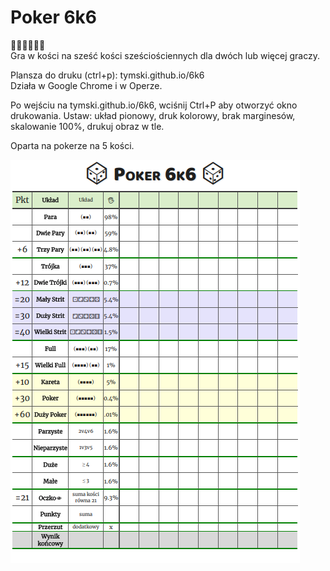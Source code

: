 # Poker 6k6

🎲🎲🎲🎲🎲🎲  
Gra w kości na sześć kości sześciościennych dla dwóch lub więcej graczy.  

Plansza do druku (ctrl+p): tymski.github.io/6k6  
Działa w Google Chrome i w Operze.

Po wejściu na tymski.github.io/6k6, wciśnij Ctrl+P aby otworzyć okno drukowania. Ustaw: układ pionowy, druk kolorowy, brak marginesów, skalowanie 100%, drukuj obraz w tle.  

Oparta na pokerze na 5 kości.

![Tabela z punktacją gry Poker 6k6](data/thumbnail.png)
